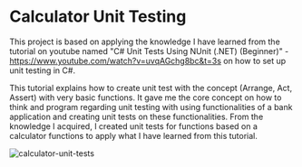 # Calculator Unit Testing

This project is based on applying the knowledge I have learned from the tutorial on youtube named "C# Unit Tests Using NUnit (.NET) (Beginner)" - https://www.youtube.com/watch?v=uvqAGchg8bc&t=3s on how to set up unit testing in C#.

This tutorial explains how to create unit test with the concept (Arrange, Act, Assert) with very basic functions. It gave me the core concept on how to think and program regarding unit testing with using functionalities of a bank application and creating unit tests on these functionalities.
From the knowledge I acquired, I created unit tests for functions based on a calculator functions to apply what I have learned from this tutorial.

![calculator-unit-tests](https://user-images.githubusercontent.com/78371221/198590428-9d95a4ee-32ff-40a4-bfae-2a30bfef93df.gif)

